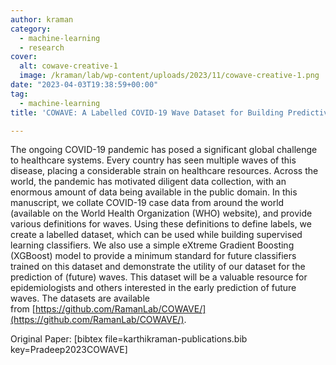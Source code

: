 ```yaml
---
author: kraman
category:
  - machine-learning
  - research
cover:
  alt: cowave-creative-1
  image: /kraman/lab/wp-content/uploads/2023/11/cowave-creative-1.png
date: "2023-04-03T19:38:59+00:00"
tag:
  - machine-learning
title: 'COWAVE: A Labelled COVID-19 Wave Dataset for Building Predictive Models'

---
```

The ongoing COVID-19 pandemic has posed a significant global challenge to healthcare systems. Every country has seen multiple waves of this disease, placing a considerable strain on healthcare resources. Across the world, the pandemic has motivated diligent data collection, with an enormous amount of data being available in the public domain. In this manuscript, we collate COVID-19 case data from around the world (available on the World Health Organization (WHO) website), and provide various definitions for waves. Using these definitions to define labels, we create a labelled dataset, which can be used while building supervised learning classifiers. We also use a simple eXtreme Gradient Boosting (XGBoost) model to provide a minimum standard for future classifiers trained on this dataset and demonstrate the utility of our dataset for the prediction of (future) waves. This dataset will be a valuable resource for epidemiologists and others interested in the early prediction of future waves. The datasets are available from [https://github.com/RamanLab/COWAVE/](https://github.com/RamanLab/COWAVE/).

Original Paper: \[bibtex file=karthikraman-publications.bib key=Pradeep2023COWAVE\]
